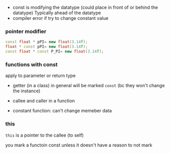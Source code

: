 - const is modifying the datatype (could place in front of or behind the datatype) Typically ahead of the datatype
- compiler error if try to change constant value

### pointer modifier

```c++
const float * pPI= new float(3.14f);
float * const pPI= new float(3.14f);
const float * const P_PI= new float(3.14f);
```

### functions with const

apply to parameter or return type

- getter (in a class) in general will be marked `const` (bc they won't change the instance)

- callee and caller in a function
- constant function: can't change memeber data

### this

`this` is a pointer to the callee (to self)

you mark a functoin const unless it doesn't have a reason to not mark
